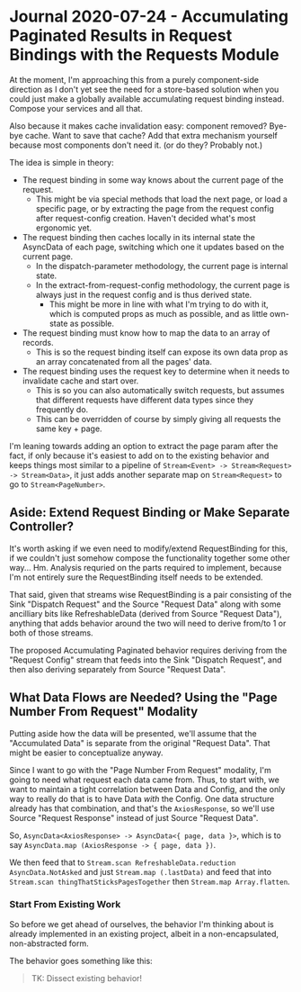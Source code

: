 Journal 2020-07-24 - Accumulating Paginated Results in Request Bindings with the Requests Module
========

At the moment, I'm approaching this from a purely component-side direction as I don't yet see the need for a store-based solution when you could just make a globally available accumulating request binding instead.  Compose your services and all that.

Also because it makes cache invalidation easy: component removed?  Bye-bye cache.  Want to save that cache?  Add that extra mechanism yourself because most components don't need it. (or do they?  Probably not.)

The idea is simple in theory:

- The request binding in some way knows about the current page of the request.
    - This might be via special methods that load the next page, or load a specific page, or by extracting the page from the request config after request-config creation.  Haven't decided what's most ergonomic yet.
- The request binding then caches locally in its internal state the AsyncData of each page, switching which one it updates based on the current page.
    - In the dispatch-parameter methodology, the current page is internal state.
    - In the extract-from-request-config methodology, the current page is always just in the request config and is thus derived state.
        - This might be more in line with what I'm trying to do with it, which is computed props as much as possible, and as little own-state as possible.
- The request binding must know how to map the data to an array of records.
    - This is so the request binding itself can expose its own data prop as an array concatenated from all the pages' data.
- The request binding uses the request key to determine when it needs to invalidate cache and start over.
    - This is so you can also automatically switch requests, but assumes that different requests have different data types since they frequently do.
    - This can be overridden of course by simply giving all requests the same key + page.

I'm leaning towards adding an option to extract the page param after the fact, if only because it's easiest to add on to the existing behavior and keeps things most similar to a pipeline of `Stream<Event> -> Stream<Request> -> Stream<Data>`, it just adds another separate map on `Stream<Request>` to go to `Stream<PageNumber>`.



## Aside: Extend Request Binding or Make Separate Controller?

It's worth asking if we even need to modify/extend RequestBinding for this, if we couldn't just somehow compose the functionality together some other way... Hm.  Analysis requried on the parts required to implement, because I'm not entirely sure the RequestBinding itself needs to be extended.

That said, given that streams wise RequestBinding is a pair consisting of the Sink "Dispatch Request" and the Source "Request Data" along with some ancilliary bits like RefreshableData (derived from Source "Request Data"), anything that adds behavior around the two will need to derive from/to 1 or both of those streams.

The proposed Accumulating Paginated behavior requires deriving from the "Request Config" stream that feeds into the Sink "Dispatch Request", and then also deriving separately from Source "Request Data".



## What Data Flows are Needed?  Using the "Page Number From Request" Modality

Putting aside how the data will be presented, we'll assume that the "Accumulated Data" is separate from the original "Request Data".  That might be easier to conceptualize anyway.

Since I want to go with the "Page Number From Request" modality, I'm going to need what request each data came from.  Thus, to start with, we want to maintain a tight correlation between Data and Config, and the only way to really do that is to have Data _with_ the Config.  One data structure already has that combination, and that's the `AxiosResponse`, so we'll use Source "Request Response" instead of just Source "Request Data".

So, `AsyncData<AxiosResponse> -> AsyncData<{ page, data }>`, which is to say `AsyncData.map (AxiosResponse -> { page, data })`.

We then feed that to `Stream.scan RefreshableData.reduction AsyncData.NotAsked` and just `Stream.map (.lastData)` and feed that into `Stream.scan thingThatSticksPagesTogether` then `Stream.map Array.flatten`.


### Start From Existing Work

So before we get ahead of ourselves, the behavior I'm thinking about is already implemented in an existing project, albeit in a non-encapsulated, non-abstracted form.

The behavior goes something like this:

> TK: Dissect existing behavior!
